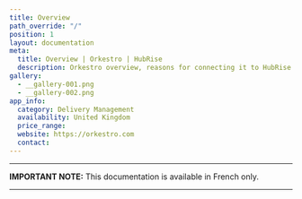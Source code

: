 ```yaml
---
title: Overview
path_override: "/"
position: 1
layout: documentation
meta:
  title: Overview | Orkestro | HubRise
  description: Orkestro overview, reasons for connecting it to HubRise and summary of integrated features. Synchronise data between your EPOS and your apps.
gallery:
  - __gallery-001.png
  - __gallery-002.png
app_info:
  category: Delivery Management
  availability: United Kingdom
  price_range:
  website: https://orkestro.com
  contact:
---
```


---

**IMPORTANT NOTE:** This documentation is available <Link to="/fr/apps/orkestro" addLocalePrefix={false}>in French only</Link>.

---
